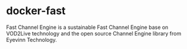 # docker-fast
Fast Channel Engine is a sustainable Fast Channel Engine base on VOD2Live technology and the open source Channel Engine library from Eyevinn Technology.
